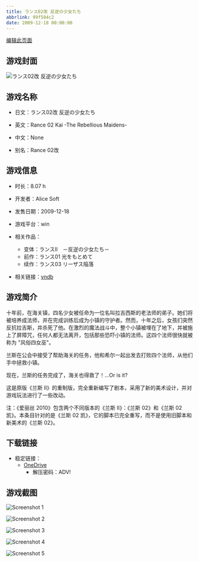 ```yaml
---
title: ランス02改 反逆の少女たち
abbrlink: 99f584c2
date: 2009-12-18 00:00:00
---
```

[编辑此页面](https://github.com/ACG-3/ADV3-source/blob/main/source/_posts/games/%E3%83%A9%E3%83%B3%E3%82%B902%E6%94%B9%20%E5%8F%8D%E9%80%86%E3%81%AE%E5%B0%91%E5%A5%B3%E3%81%9F%E3%81%A1.md)

## 游戏封面

![ランス02改 反逆の少女たち](https://pan.timero.xyz/d/onedrive/img_lib_001/%E3%83%A9%E3%83%B3%E3%82%B902%E6%94%B9%20%E5%8F%8D%E9%80%86%E3%81%AE%E5%B0%91%E5%A5%B3%E3%81%9F%E3%81%A1_cover.avif)


## 游戏名称

- 日文：ランス02改 反逆の少女たち
- 英文：Rance 02 Kai -The Rebellious Maidens-
- 中文：None

- 别名：Rance 02改


## 游戏信息

- 时长：8.07 h
- 开发者：Alice Soft
- 发售日期：2009-12-18
- 游戏平台：win
- 相关作品：
   - 变体：ランスII　－反逆の少女たち－
   - 前作：ランス01 光をもとめて
   - 续作：ランス03 リーザス陥落

- 相关链接：[vndb](https://vndb.org/v18970)


## 游戏简介

十年前，在海关镇，四名少女被任命为一位名叫拉吉西斯的老法师的弟子。她们将被培养成法师，并在完成训练后成为小镇的守护者。然而，十年之后，女孩们突然反抗拉吉斯，并杀死了他。在激烈的魔法战斗中，整个小镇被埋在了地下，并被施上了屏障咒，任何人都无法离开，包括那些恐吓小镇的法师。这四个法师很快就被称为 "风俗四女巫"。

兰斯在公会中接受了帮助海关的任务，他和希尔一起出发去打败四个法师，从他们手中拯救小镇。

现在，兰斯的任务完成了，海关也得救了！...Or is it?



这是原版《兰斯 II》的重制版，完全重新编写了剧本，采用了新的美术设计，并对游戏玩法进行了一些改动。

注：《爱丽丝 2010》包含两个不同版本的《兰斯 II》：《兰斯 02》和《兰斯 02 凯》。本条目针对的是《兰斯 02 凯》，它的脚本已完全重写，而不是使用旧脚本和新美术的《兰斯 02》。


## 下载链接

- 稳定链接：
    - [OneDrive](https://pan.timero.xyz/onedrive/adv_lib_001/%E3%83%A9%E3%83%B3%E3%82%B902%E6%94%B9%20%E5%8F%8D%E9%80%86%E3%81%AE%E5%B0%91%E5%A5%B3%E3%81%9F%E3%81%A1)
        - 解压密码：ADV!



## 游戏截图


![Screenshot 1](https://pan.timero.xyz/d/onedrive/img_lib_001/%E3%83%A9%E3%83%B3%E3%82%B902%E6%94%B9%20%E5%8F%8D%E9%80%86%E3%81%AE%E5%B0%91%E5%A5%B3%E3%81%9F%E3%81%A1_Screenshot_1.avif)

![Screenshot 2](https://pan.timero.xyz/d/onedrive/img_lib_001/%E3%83%A9%E3%83%B3%E3%82%B902%E6%94%B9%20%E5%8F%8D%E9%80%86%E3%81%AE%E5%B0%91%E5%A5%B3%E3%81%9F%E3%81%A1_Screenshot_2.avif)

![Screenshot 3](https://pan.timero.xyz/d/onedrive/img_lib_001/%E3%83%A9%E3%83%B3%E3%82%B902%E6%94%B9%20%E5%8F%8D%E9%80%86%E3%81%AE%E5%B0%91%E5%A5%B3%E3%81%9F%E3%81%A1_Screenshot_3.avif)

![Screenshot 4](https://pan.timero.xyz/d/onedrive/img_lib_001/%E3%83%A9%E3%83%B3%E3%82%B902%E6%94%B9%20%E5%8F%8D%E9%80%86%E3%81%AE%E5%B0%91%E5%A5%B3%E3%81%9F%E3%81%A1_Screenshot_4.avif)

![Screenshot 5](https://pan.timero.xyz/d/onedrive/img_lib_001/%E3%83%A9%E3%83%B3%E3%82%B902%E6%94%B9%20%E5%8F%8D%E9%80%86%E3%81%AE%E5%B0%91%E5%A5%B3%E3%81%9F%E3%81%A1_Screenshot_5.avif)

